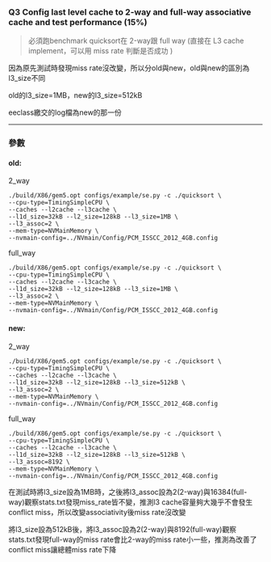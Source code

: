 ### Q3 Config last level cache to 2-way and full-way associative cache and test performance (15%) 
> 必須跑benchmark quicksort在 2-way跟 full way (直接在 L3 cache implement，可以用 miss rate 判斷是否成功 )

因為原先測試時發現miss rate沒改變，所以分old與new，old與new的區別為l3_size不同

old的l3_size=1MB，new的l3_size=512kB

eeclass繳交的log檔為new的那一份


---
### 參數
#### old:
2_way
```
./build/X86/gem5.opt configs/example/se.py -c ./quicksort \
--cpu-type=TimingSimpleCPU \
--caches --l2cache --l3cache \
--l1d_size=32kB --l2_size=128kB --l3_size=1MB \
--l3_assoc=2 \
--mem-type=NVMainMemory \
--nvmain-config=../NVmain/Config/PCM_ISSCC_2012_4GB.config
```

full_way
```
./build/X86/gem5.opt configs/example/se.py -c ./quicksort \
--cpu-type=TimingSimpleCPU \
--caches --l2cache --l3cache \
--l1d_size=32kB --l2_size=128kB --l3_size=1MB \
--l3_assoc=2 \
--mem-type=NVMainMemory \
--nvmain-config=../NVmain/Config/PCM_ISSCC_2012_4GB.config
```


#### new:
2_way
```
./build/X86/gem5.opt configs/example/se.py -c ./quicksort \
--cpu-type=TimingSimpleCPU \
--caches --l2cache --l3cache \
--l1d_size=32kB --l2_size=128kB --l3_size=512kB \
--l3_assoc=2 \
--mem-type=NVMainMemory \
--nvmain-config=../NVmain/Config/PCM_ISSCC_2012_4GB.config
```
full_way
```
./build/X86/gem5.opt configs/example/se.py -c ./quicksort \
--cpu-type=TimingSimpleCPU \
--caches --l2cache --l3cache \
--l1d_size=32kB --l2_size=128kB --l3_size=512kB \
--l3_assoc=8192 \
--mem-type=NVMainMemory \
--nvmain-config=../NVmain/Config/PCM_ISSCC_2012_4GB.config
```


在測試時將l3_size設為1MB時，之後將l3_assoc設為2(2-way)與16384(full-way)觀察stats.txt發現miss_rate皆不變，推測l3 cache容量夠大幾乎不會發生conflict miss，所以改變associativity後miss rate沒改變

將l3_size設為512kB後，將l3_assoc設為2(2-way)與8192(full-way)觀察stats.txt發現full-way的miss rate會比2-way的miss rate小一些，推測為改善了conflict miss讓總體miss rate下降
